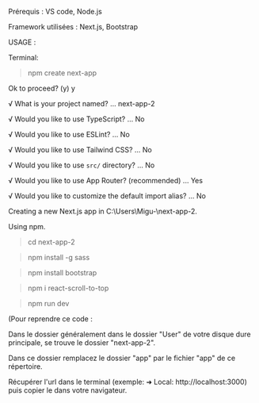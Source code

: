 
Prérequis : VS code, Node.js

Framework utilisées : Next.js, Bootstrap

USAGE :

Terminal:


> npm create next-app

Ok to proceed? (y) y

√ What is your project named? ... next-app-2

√ Would you like to use TypeScript? ... No

√ Would you like to use ESLint? ... No

√ Would you like to use Tailwind CSS? ... No

√ Would you like to use `src/` directory? ... No

√ Would you like to use App Router? (recommended) ... Yes

√ Would you like to customize the default import alias? ... No 

Creating a new Next.js app in C:\Users\Migu-\next-app-2.

Using npm.


> cd next-app-2


> npm install -g sass

> npm install bootstrap

> npm i react-scroll-to-top

> npm run dev


(Pour reprendre ce code : 

Dans le dossier généralement dans le dossier "User" de votre disque dure principale, se trouve le dossier "next-app-2".

Dans ce dossier remplacez le dossier "app" par le fichier "app" de ce répertoire.


Récupérer l'url dans le terminal (exemple:   ➜  Local:  http://localhost:3000) puis copier le dans votre navigateur.

